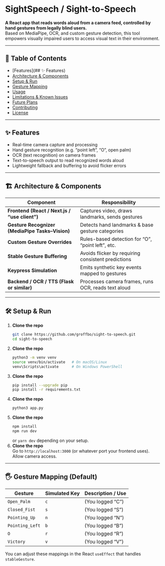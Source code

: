 # SightSpeech / Sight-to-Speech

**A React app that reads words aloud from a camera feed, controlled by hand gestures from legally blind users.**  
Based on MediaPipe, OCR, and custom gesture detection, this tool empowers visually impaired users to access visual text in their environment.  

---

## 🧭 Table of Contents

- [Features](## ✨ Features)  
- [Architecture & Components](#architecture--components)  
- [Setup & Run](#setup--run)  
- [Gesture Mapping](#gesture-mapping)  
- [Usage](#usage)  
- [Limitations & Known Issues](#limitations--known-issues)  
- [Future Plans](#future-plans)  
- [Contributing](#contributing)  
- [License](#license)

---

## ✨ Features

- Real-time camera capture and processing  
- Hand gesture recognition (e.g. “point left”, “O”, open palm)  
- OCR (text recognition) on camera frames  
- Text-to-speech output to read recognized words aloud  
- Lightweight fallback and buffering to avoid flicker errors  

---

## 🏗 Architecture & Components

| Component | Responsibility |
|----------|-----------------|
| **Frontend (React / Next.js / “use client”)** | Captures video, draws landmarks, sends gestures |
| **Gesture Recognizer (MediaPipe Tasks–Vision)** | Detects hand landmarks & base gesture categories |
| **Custom Gesture Overrides** | Rules-based detection for “O”, “point left”, etc. |
| **Stable Gesture Buffering** | Avoids flicker by requiring consistent predictions |
| **Keypress Simulation** | Emits synthetic key events mapped to gestures |
| **Backend / OCR / TTS (Flask or similar)** | Processes camera frames, runs OCR, reads text aloud |

---

## 🛠️ Setup & Run

1. **Clone the repo**  
   ```bash
   git clone https://github.com/groffbo/sight-to-speech.git
   cd sight-to-speech
   ```
2. **Clone the repo**  
   ```bash
   python3 -m venv venv
   source venv/bin/activate   # On macOS/Linux
   venv\Scripts\activate      # On Windows PowerShell
   ```
3. **Clone the repo**  
   ```bash
   pip install --upgrade pip
   pip install -r requirements.txt
   ```
4. **Clone the repo**  
   ```bash
   python3 app.py
   ```
5. **Clone the repo**  
   ```bash
   npm install
   npm run dev
   ```
   or `yarn dev` depending on your setup.
6. **Clone the repo**  
   Go to `http://localhost:3000` (or whatever port your frontend uses). Allow camera access.

---

## 🖐 Gesture Mapping (Default)

| Gesture         | Simulated Key | Description / Use |
| --------------- | ------------- | ----------------- |
| `Open_Palm`     | `c`           | (You logged “C”)  |
| `Closed_Fist`   | `s`           | (You logged “S”)  |
| `Pointing_Up`   | `n`           | (You logged “N”)  |
| `Pointing_Left` | `b`           | (You logged “B”)  |
| `O`             | `r`           | (You logged “R”)  |
| `Victory`       | `v`           | (You logged “V”)  |

You can adjust these mappings in the React `useEffect` that handles `stableGesture`.
